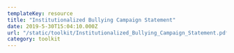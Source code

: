 ```yaml
---
templateKey: resource
title: "Institutionalized Bullying Campaign Statement"
date: 2019-5-30T15:04:10.000Z
url: "/static/toolkit/Institutionalized_Bullying_Campaign_Statement.pdf"
category: toolkit
---
```

